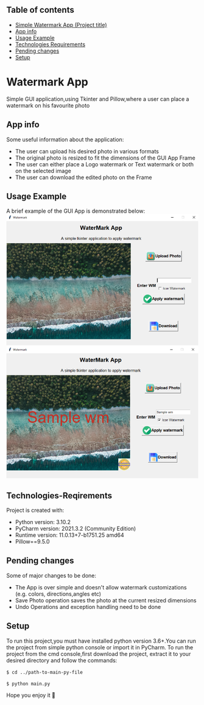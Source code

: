## Table of contents
* [Simple Watermark App (Project title)](#watermark-app)
* [App info](#app-info)
* [Usage Example](#usage-example)
* [Technologies Requirements](#technologies-requirements)
* [Pending changes](#pending-changes)
* [Setup](#setup)

# Watermark App
Simple GUI application,using Tkinter and Pillow,where a user can place a watermark on his favourite photo

## App info
Some useful information about the application:
* The user can upload his desired photo in various formats
* The original photo is resized to fit the dimensions of the GUI App Frame
* The user can either place a Logo watermark or Text watermark or both on the selected image
* The user can download the edited photo on the Frame

## Usage Example
A brief example of the GUI App is demonstrated below:
![Alt text](/images/original_photo.png "Before watermark")
![Alt text](/images/image_watermarked.png "After watermark")


## Technologies-Reqirements
Project is created with:
* Python version: 3.10.2
* PyCharm version: 2021.3.2 (Community Edition)
* Runtime version: 11.0.13+7-b1751.25 amd64
* Pillow==9.5.0

## Pending changes
Some of major changes to be done:
* The App is over simple and doesn't allow watermark customizations (e.g. colors, directions,angles etc)
* Save Photo operation saves the photo at the current resized dimensions
* Undo Operations and exception handling need to be done 

## Setup
To run this project,you must have installed python version 3.6+.You can run the project from simple python console or import it in PyCharm.
To run the project from the cmd console,first download the project, extract it to your desired directory and follow the commands:

```
$ cd ../path-to-main-py-file
```
```
$ python main.py
```
Hope you enjoy it 🧡
